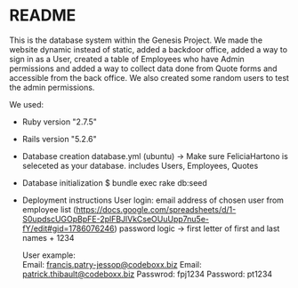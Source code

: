 # README

This is the database system within the Genesis Project. We made the website dynamic instead of static, added a backdoor office, added a way to sign in as a User, created a table of Employees who have Admin permissions and added a way to collect data done from Quote forms and accessible from the back office. We also created some random users to test the admin permissions.

We used:

* Ruby version "2.7.5"

* Rails version "5.2.6"

* Database creation
  database.yml (ubuntu) -> Make sure FeliciaHartono is seleceted as your database.
  includes Users, Employees, Quotes

* Database initialization
  $ bundle exec rake db:seed

* Deployment instructions
  User login:
              email address of chosen user from employee list (https://docs.google.com/spreadsheets/d/1-S0updscUGOpBpFE-2plFBJlVkCseOUuUpp7nu5e-fY/edit#gid=1786076246)
              password logic -> first letter of first and last names + 1234
  
  User example:                                         
  Email: francis.patry-jessop@codeboxx.biz                  Email: patrick.thibault@codeboxx.biz
  Passwrod: fpj1234                                         Password: pt1234
              
